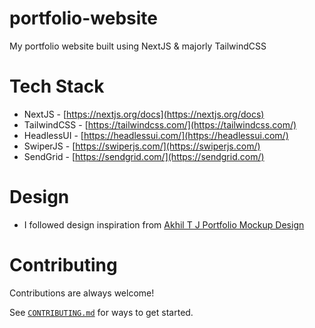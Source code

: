 # portfolio-website
My portfolio website built using NextJS & majorly TailwindCSS 

# Tech Stack
- NextJS - [https://nextjs.org/docs](https://nextjs.org/docs)
- TailwindCSS - [https://tailwindcss.com/](https://tailwindcss.com/)
- HeadlessUI - [https://headlessui.com/](https://headlessui.com/)
- SwiperJS - [https://swiperjs.com/](https://swiperjs.com/)
- SendGrid - [https://sendgrid.com/](https://sendgrid.com/)

# Design
- I followed design inspiration from [Akhil T J Portfolio Mockup Design](https://www.figma.com/community/file/1006095821656678611)

# Contributing
Contributions are always welcome!

See [`CONTRIBUTING.md`](CONTRIBUTING.md) for ways to get started.